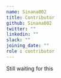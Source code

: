 ```yaml
---
name: Sinana002
title: Contributor
github: Sinana002
twitter: ""
linkedin: ""
slack: ""
joining_date: ""
role : contributor
---
```


Still waiting for this
